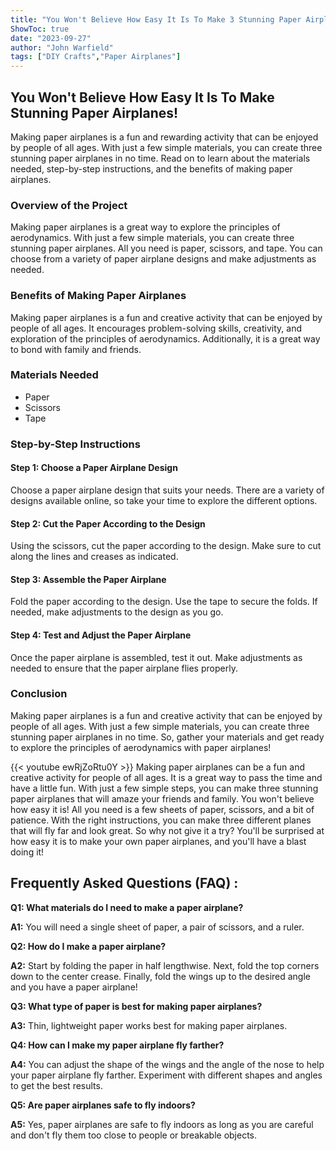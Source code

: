 ```yaml
---
title: "You Won't Believe How Easy It Is To Make 3 Stunning Paper Airplanes!"
ShowToc: true 
date: "2023-09-27"
author: "John Warfield" 
tags: ["DIY Crafts","Paper Airplanes"]
---
```

## You Won't Believe How Easy It Is To Make  Stunning Paper Airplanes!

Making paper airplanes is a fun and rewarding activity that can be enjoyed by people of all ages. With just a few simple materials, you can create three stunning paper airplanes in no time. Read on to learn about the materials needed, step-by-step instructions, and the benefits of making paper airplanes. 

### Overview of the Project

Making paper airplanes is a great way to explore the principles of aerodynamics. With just a few simple materials, you can create three stunning paper airplanes. All you need is paper, scissors, and tape. You can choose from a variety of paper airplane designs and make adjustments as needed. 

### Benefits of Making Paper Airplanes

Making paper airplanes is a fun and creative activity that can be enjoyed by people of all ages. It encourages problem-solving skills, creativity, and exploration of the principles of aerodynamics. Additionally, it is a great way to bond with family and friends.

### Materials Needed

- Paper
- Scissors
- Tape

### Step-by-Step Instructions

#### Step 1: Choose a Paper Airplane Design

Choose a paper airplane design that suits your needs. There are a variety of designs available online, so take your time to explore the different options. 

#### Step 2: Cut the Paper According to the Design

Using the scissors, cut the paper according to the design. Make sure to cut along the lines and creases as indicated. 

#### Step 3: Assemble the Paper Airplane

Fold the paper according to the design. Use the tape to secure the folds. If needed, make adjustments to the design as you go. 

#### Step 4: Test and Adjust the Paper Airplane

Once the paper airplane is assembled, test it out. Make adjustments as needed to ensure that the paper airplane flies properly. 

### Conclusion

Making paper airplanes is a fun and creative activity that can be enjoyed by people of all ages. With just a few simple materials, you can create three stunning paper airplanes in no time. So, gather your materials and get ready to explore the principles of aerodynamics with paper airplanes!

{{< youtube ewRjZoRtu0Y >}} 
Making paper airplanes can be a fun and creative activity for people of all ages. It is a great way to pass the time and have a little fun. With just a few simple steps, you can make three stunning paper airplanes that will amaze your friends and family. You won't believe how easy it is! All you need is a few sheets of paper, scissors, and a bit of patience. With the right instructions, you can make three different planes that will fly far and look great. So why not give it a try? You'll be surprised at how easy it is to make your own paper airplanes, and you'll have a blast doing it!

## Frequently Asked Questions (FAQ) :
**Q1: What materials do I need to make a paper airplane?**

**A1:** You will need a single sheet of paper, a pair of scissors, and a ruler.

**Q2: How do I make a paper airplane?**

**A2:** Start by folding the paper in half lengthwise. Next, fold the top corners down to the center crease. Finally, fold the wings up to the desired angle and you have a paper airplane!

**Q3: What type of paper is best for making paper airplanes?**

**A3:** Thin, lightweight paper works best for making paper airplanes.

**Q4: How can I make my paper airplane fly farther?**

**A4:** You can adjust the shape of the wings and the angle of the nose to help your paper airplane fly farther. Experiment with different shapes and angles to get the best results.

**Q5: Are paper airplanes safe to fly indoors?**

**A5:** Yes, paper airplanes are safe to fly indoors as long as you are careful and don't fly them too close to people or breakable objects.





